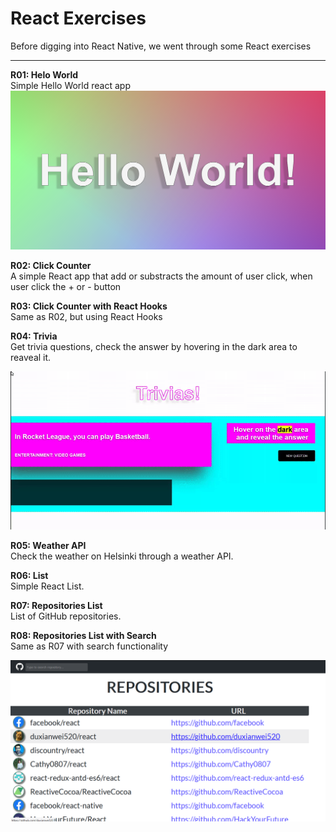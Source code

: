 # React Exercises
Before digging into React Native, we went through some React exercises
___
  
  
**R01: Helo World**  
Simple Hello World react app  
<a href="https://raw.githubusercontent.com/Claudiferock/Mobile-Programming/master/img/R01.png"><img src="https://raw.githubusercontent.com/Claudiferock/Mobile-Programming/master/img/R01.png" alt="React Hello world screenshot" width="512"/></a>  


**R02: Click Counter**  
A simple React app that add or substracts the amount of user click, when user click the + or - button  


**R03: Click Counter with React Hooks**  
Same as R02, but using React Hooks  


**R04: Trivia**  
Get trivia questions, check the answer by hovering in the dark area to reaveal it.

<a href="https://raw.githubusercontent.com/Claudiferock/Mobile-Programming/master/img/R04.gif"><img src="https://raw.githubusercontent.com/Claudiferock/Mobile-Programming/master/img/R04.gif" alt="React Hello world screenshot" width="512"/></a>  


**R05: Weather API**  
Check the weather on Helsinki through a weather API.


**R06: List**  
Simple React List.


**R07: Repositories List**  
List of GitHub repositories.


**R08: Repositories List with Search**  
Same as R07 with search functionality


<a href="https://raw.githubusercontent.com/Claudiferock/Mobile-Programming/master/img/R08.png"><img src="https://raw.githubusercontent.com/Claudiferock/Mobile-Programming/master/img/R08.png" alt="React Hello world screenshot" width="512"/></a>

